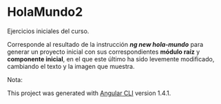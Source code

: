 # HolaMundo2 #

Ejercicios iniciales del curso.

Corresponde al resultado de la instrucción ***ng new hola-mundo*** para generar un proyecto inicial con sus correspondientes **módulo raíz** y **componente inicial**, en el que este último ha sido levemente modificado, cambiando el texto y la imagen que muestra.

Nota:

This project was generated with [Angular CLI](https://github.com/angular/angular-cli) version 1.4.1.
